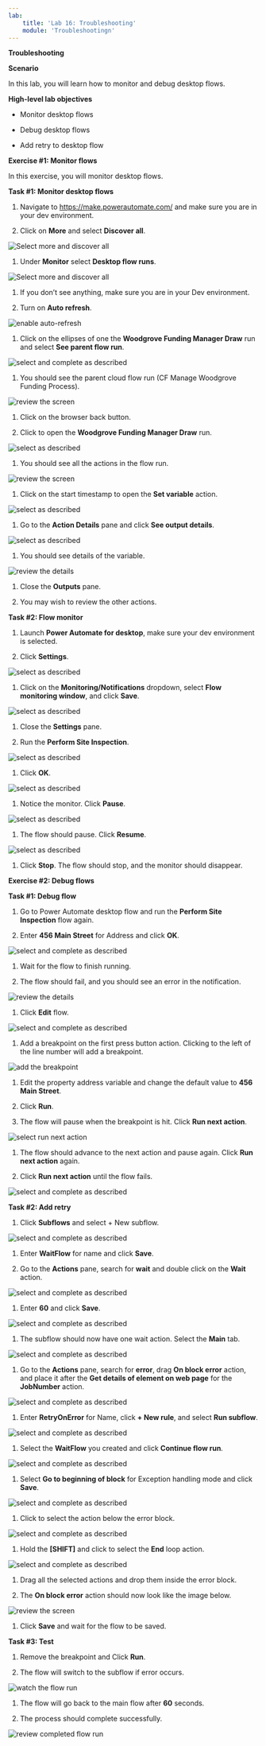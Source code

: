 ```yaml
---
lab:
    title: 'Lab 16: Troubleshooting'
    module: 'Troubleshootingn'
---
```


**Troubleshooting**

**Scenario**

In this lab, you will learn how to monitor and debug desktop flows.

**High-level lab objectives**

-   Monitor desktop flows

-   Debug desktop flows

-   Add retry to desktop flow

**Exercise \#1: Monitor flows**

In this exercise, you will monitor desktop flows.

**Task \#1: Monitor desktop flows**

1.  Navigate to <https://make.powerautomate.com/> and make sure you are in your
    dev environment.

2.  Click on **More** and select **Discover all**.

![Select more and discover all](media/5e8317996ac8033bd70cea66e5cd7165.png)

1.  Under **Monitor** select **Desktop flow runs**.

![Select more and discover all](media/1adebc11c9da70ab46af8d61da1dbd4a.png)

1.  If you don’t see anything, make sure you are in your Dev environment.

2.  Turn on **Auto refresh**.

![enable auto-refresh](media/eb68fabcb57f195eb615eaae1f72fe5b.png)

1.  Click on the ellipses of one the **Woodgrove Funding Manager Draw** run and
    select **See parent flow run**.

![select and complete as described](media/fd28dc20c2e904089efc9ed99ec917ab.png)

1.  You should see the parent cloud flow run (CF Manage Woodgrove Funding
    Process).

![review the screen](media/4daad9c869696ba08592a4d5c29c76dd.png)

1.  Click on the browser back button.

2.  Click to open the **Woodgrove Funding Manager Draw** run.

![select as described](media/7a6a8b388671cc32119f1955b3b218d8.png)

1.  You should see all the actions in the flow run.

![review the screen](media/dcc55a0291d94548c13cd9c78be74a62.png)

1.  Click on the start timestamp to open the **Set variable** action.

![select as described](media/4e3288ea6d25d5ea60ecfc7eb271d70c.png)

1.  Go to the **Action Details** pane and click **See output details**.

![select as described](media/bebbd8ffdc45356d81f8f7d93e3136d4.png)

1.  You should see details of the variable.

![review the details](media/9cb25f4ae5219c00615769de1efc1310.png)

1.  Close the **Outputs** pane.

2.  You may wish to review the other actions.

**Task \#2: Flow monitor**

1.  Launch **Power Automate for desktop**, make sure your dev environment is
    selected.

2.  Click **Settings**.

![select as described](media/982f61d30e17a6788e9172bfd571b8f9.png)

1.  Click on the **Monitoring/Notifications** dropdown, select **Flow monitoring
    window**, and click **Save**.

![select as described](media/a9fa9c12ea4d5ffb48ac9efc4e6cc809.png)

1.  Close the **Settings** pane.

2.  Run the **Perform Site Inspection**.

![select as described](media/7264b6872f119ea28643e98d51431cd5.png)

1.  Click **OK**.

![select as described](media/dda716c489ffe5d3a13b16e154da9c53.png)

1.  Notice the monitor. Click **Pause**.

![select as described](media/3c000846a04268bc9b17e525b0f12258.png)

1.  The flow should pause. Click **Resume**.

![select as described](media/5e49ec14c39cef8c08c0c225fb840395.png)

1.  Click **Stop**. The flow should stop, and the monitor should disappear.

**Exercise \#2: Debug flows**

**Task \#1: Debug flow**

1.  Go to Power Automate desktop flow and run the **Perform Site Inspection**
    flow again.

2.  Enter **456 Main Street** for Address and click **OK**.

![select and complete as described](media/01543e6950e233c2aa51050089ffe854.png)

1.  Wait for the flow to finish running.

2.  The flow should fail, and you should see an error in the notification.

![review the details](media/15bc31b4e1448743e2f4b47f6a21310c.png)

1.  Click **Edit** flow.

![select and complete as described](media/34acf27cc8cf7e7c478dd86d2b8b3974.png)

1.  Add a breakpoint on the first press button action. Clicking to the left of
    the line number will add a breakpoint.

![add the breakpoint](media/7afca236941e78cee137952da76b0f5e.png)

1.  Edit the property address variable and change the default value to **456
    Main Street**.

2.  Click **Run**.

3.  The flow will pause when the breakpoint is hit. Click **Run next action**.

![select run next action](media/1c61285eaee539b49044462bc0d52232.png)

1.  The flow should advance to the next action and pause again. Click **Run next
    action** again.

2.  Click **Run next action** until the flow fails.

![select and complete as described](media/ee239859a57deac83217c70c2502a2ab.png)

**Task \#2: Add retry**

1.  Click **Subflows** and select + New subflow.

![select and complete as described](media/1b907a6febdde8dea4c486546d4bca54.png)

1.  Enter **WaitFlow** for name and click **Save**.

2.  Go to the **Actions** pane, search for **wait** and double click on the
    **Wait** action.

![select and complete as described](media/2f8229bc5d24f9d2ba893508856e1998.png)

1.  Enter **60** and click **Save**.

![select and complete as described](media/14bdfcf4576ec25b2b2b7b2a0472f931.png)

1.  The subflow should now have one wait action. Select the **Main** tab.

![select and complete as described](media/131d77ab2026e4fb520438a0d3ba5143.png)

1.  Go to the **Actions** pane, search for **error**, drag **On block error**
    action, and place it after the **Get details of element on web page** for
    the **JobNumber** action.

![select and complete as described](media/7818d7c97e433ad759a7ced7a0e82855.png)

1.  Enter **RetryOnError** for Name, click **+ New rule**, and select **Run
    subflow**.

![select and complete as described](media/6818fb875b17deec40cf47a440d78769.png)

1.  Select the **WaitFlow** you created and click **Continue flow run**.

![select and complete as described](media/ea75a2bb840bc33790888340bc9236ac.png)

1.  Select **Go to beginning of block** for Exception handling mode and click
    **Save**.

![select and complete as described](media/5bd61421a1d2ef412c80fdc257690c84.png)

1.  Click to select the action below the error block.

![select and complete as described](media/54ea14565ad1d7d8f235856f21246c73.png)

1.  Hold the **[SHIFT]** and click to select the **End** loop action.

![select and complete as described](media/92591580fba8345234ddc396bfd2b32b.png)

1.  Drag all the selected actions and drop them inside the error block.

2.  The **On block error** action should now look like the image below.

![review the screen](media/f73e32dcd98503fe8e79a9295626970c.png)

1.  Click **Save** and wait for the flow to be saved.

**Task \#3: Test**

1.  Remove the breakpoint and Click **Run**.

2.  The flow will switch to the subflow if error occurs.

![watch the flow run](media/003a17ab8c06a5e905f7737e54d11146.png)

1.  The flow will go back to the main flow after **60** seconds.

2.  The process should complete successfully.

![review completed flow run](media/d48585e4861de21295c1122558994487.png)
